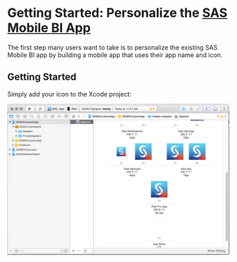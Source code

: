 # Getting Started: Personalize the [SAS Mobile BI App](https://itunes.apple.com/us/app/sas-mobile-bi/id511030524?mt=8)

The first step many users want to take is to personalize the existing SAS Mobile BI app by building a mobile app that uses their app name and icon.

## Getting Started

Simply add your icon to the Xcode project:

![Getting Started - Personalize Icon](images/GS_P-icon.png)
